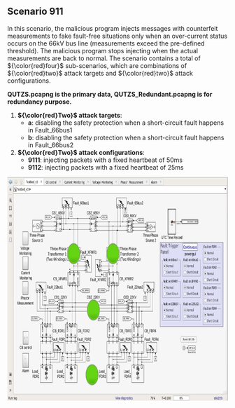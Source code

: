 ## Scenario 911
In this scenario, the malicious program injects messages with counterfeit measurements to fake fault-free situations only when an over-current status occurs on the 66kV bus line (measurements exceed the pre-defined threshold). The malicious program stops injecting when the actual measurements are back to normal. The scenario contains a total of ${\color{red}four}$ sub-scenarios, which are combinations of ${\color{red}two}$ attack targets and ${\color{red}two}$ attack configurations.

**QUTZS.pcapng is the primary data, QUTZS_Redundant.pcapng is for redundancy purpose.**

1. **${\color{red}Two}$ attack targets**: 
   - **a**: disabling the safety protection when a short-circuit fault happens in Fault_66bus1 
   - **b**: disabling the safety protection when a short-circuit fault happens in Fault_66bus2
2. **${\color{red}Two}$ attack configurations**:
   - **9111**: injecting packets with a fixed heartbeat of 50ms
   - **9112**: injecting packets with a fixed heartbeat of 25ms

<img src="https://github.com/CSCRC-SCREED/QUT-ZSS-2023-SV/blob/main/Datasets/PrimaryPlant.jpg" alt="" width="800" height="510" />
